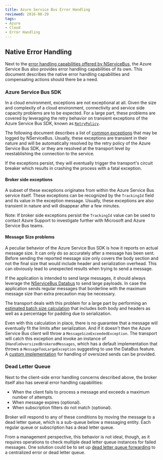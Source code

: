 ```yaml
---
title: Azure Service Bus Error Handling
reviewed: 2016-08-29
tags:
- Azure
- Cloud
- Error Handling
---
```


## Native Error Handling

Next to the [error handling capabilities offered by NServiceBus](/nservicebus/recoverability/configure-error-handling.md), the Azure Service Bus also provides error handling capabilities of its own. This document describes the native error handling capabilities and compensating actions should there be a need. 

### Azure Service Bus SDK

In a cloud environment, exceptions are not exceptional at all. Given the size and complexity of a cloud environment, connectivity and service side capacity problems are to be expected. For a large part, these problems are covered by leveraging the retry behavior on transient exceptions of the Azure Service Bus SDK, known as [`RetryPolicy`](https://azure.microsoft.com/en-us/documentation/articles/best-practices-retry-service-specific/#service-bus-retry-guidelines).

The following document describes a list of [common exceptions](https://azure.microsoft.com/en-us/documentation/articles/service-bus-messaging-exceptions/) that may be logged by NServiceBus. Usually, these exceptions are transient in their nature and will be automatically resolved by the retry policy of the Azure Service Bus SDK, or they are resolved at the transport level by reestablishing the connection to the service.

If the exceptions persist, they will eventually trigger the transport's circuit breaker which results in crashing the process with a fatal exception.

#### Broker side exceptions

A subset of these exceptions originates from within the Azure Service Bus service itself. These exceptions can be recognized by the `TrackingId` field and its value in the exception message. Usually, these exceptions are also transient in nature and will disappear after a few minutes. 

Note: If broker side exceptions persist the `TrackingId` value can be used to contact Azure Support to investigate further with Microsoft and Azure Service Bus teams.

#### Message Size problems

A peculiar behavior of the Azure Service Bus SDK is how it reports on actual message size. It can only do so accurately after a message has been sent. Before sending the reported message size only covers the body section and not the final size that would include header and serialization overhead. This can obviously lead to unexpected results when trying to send a message.

If the application is intended to send large messages, it should always leverage the [NServiceBus Databus](/nservicebus/messaging/databus/) to send large payloads. In case the application sends regular messages that borderline with the maximum message size than extra precaution may be necessary.

The transport deals with this problem for a large part by performing an [estimated batch size calculation](batching.md#batching-messages-sent-from-a-handler-padding-and-estimated-batch-size-calculation) that includes both body and headers as well as a percentage for padding due to serialization. 

Even with this calculation in place, there is no guarantee that a message will eventually fit the limits after serialization. And if it doesn't then the Azure Service Bus client will throw a `MessageSizeExceededException`. The transport will catch this exception and invoke an instance of `IHandleOversizedBrokeredMessages`, which has a default implementation that throws a `MessageTooLargeException` suggesting to use the DataBus feature. A [custom implementation](oversized-sends.md) for handling of oversized sends can be provided.

### Dead Letter Queue

Next to the client-side error handling concerns described above, the broker itself also has several error handling capabilities:
* When the client fails to process a message and exceeds a maximum number of attempts.
* When message expires (optional).
* When subscription filters do not match (optional).

Broker will respond to any of these conditions by moving the message to a dead letter queue, which is a sub-queue below a messaging entity. Each regular queue or subscription has a dead letter queue.

From a management perspective, this behavior is not ideal, though, as it requires operations to check multiple dead letter queue instances for failed messages. One solution could be to set up [dead letter queue forwarding](dlq-forwarding.md) to a centralized error or dead letter queue.



